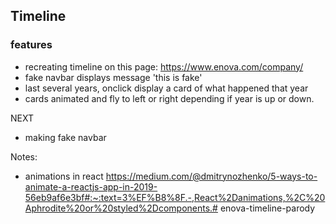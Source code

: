## Timeline


### features
- recreating timeline on this page: https://www.enova.com/company/
- fake navbar displays message 'this is fake'
- last several years, onclick display a card of what happened that year
- cards animated and fly to left or right depending if year is up or down.


NEXT
- making fake navbar





Notes:
- animations in react
https://medium.com/@dmitrynozhenko/5-ways-to-animate-a-reactjs-app-in-2019-56eb9af6e3bf#:~:text=3%EF%B8%8F.-,React%2Danimations,%2C%20Aphrodite%20or%20styled%2Dcomponents.# enova-timeline-parody
